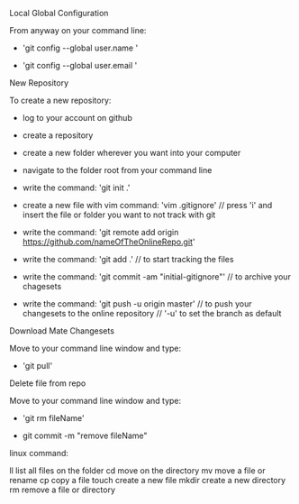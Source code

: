 Local Global Configuration

From anyway on your command line:

- 'git config --global user.name <NAME>'

- 'git config --global user.email <EMAIL>'


New Repository

To create a new repository:

- log to your account on github

- create a repository

- create a new folder wherever you want into your computer

- navigate to the folder root from your command line

- write the command: 'git init .'

- create a new file with vim command: 'vim .gitignore' // press 'i' and insert the file or folder you want to not track with git

- write the command: 'git remote add origin https://github.com/nameOfTheOnlineRepo.git'

- write the command: 'git add .' // to start tracking the files

- write the command: 'git commit -am "initial-gitignore"' // to archive your chagesets

- write the command: 'git push -u origin master' // to push your changesets to the online repository // '-u' to set the branch as default


Download Mate Changesets

Move to your command line window and type:

- 'git pull'


Delete file from repo

Move to your command line window and type:

- 'git rm fileName'

- git commit -m "remove fileName"





linux command:

ll list all files on the folder
cd move on the directory
mv move a file or rename
cp copy a file
touch create a new file
mkdir create a new directory
rm remove a file or directory
